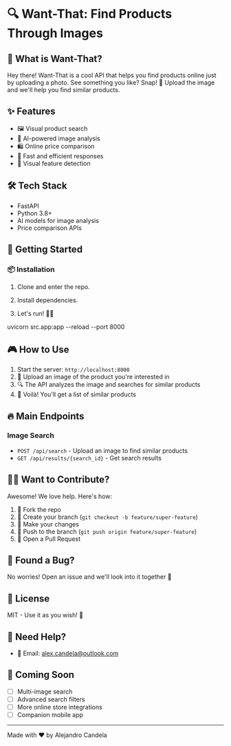# 🔍 Want-That: Find Products Through Images

## 🎯 What is Want-That?
Hey there! Want-That is a cool API that helps you find products online just by uploading a photo. See something you like? Snap! 📸 Upload the image and we'll help you find similar products.

## ✨ Features
- 🖼️ Visual product search
- 🤖 AI-powered image analysis
- 🛍️ Online price comparison
- 🚀 Fast and efficient responses
- 🎨 Visual feature detection

## 🛠️ Tech Stack
- FastAPI
- Python 3.8+
- AI models for image analysis
- Price comparison APIs

## 🚀 Getting Started

### 📦 Installation

1. Clone and enter the repo.

2. Install dependencies.

3. Let's run! 🏃‍♂️

uvicorn src.app:app --reload --port 8000

## 🎮 How to Use

1. Start the server: `http://localhost:8000`
2. 📸 Upload an image of the product you're interested in
3. 🔍 The API analyzes the image and searches for similar products
4. 💫 Voilà! You'll get a list of similar products

## 🔥 Main Endpoints

### Image Search
- `POST /api/search` - Upload an image to find similar products
- `GET /api/results/{search_id}` - Get search results

## 👩‍💻 Want to Contribute?
Awesome! We love help. Here's how:

1. 🍴 Fork the repo
2. 🌱 Create your branch (`git checkout -b feature/super-feature`)
3. 💪 Make your changes
4. 🚀 Push to the branch (`git push origin feature/super-feature`)
5. 🎉 Open a Pull Request

## 🐛 Found a Bug?
No worries! Open an issue and we'll look into it together 🤝

## 📝 License
MIT - Use it as you wish! 🎉

## 🤝 Need Help?
- 📧 Email: alex.candela@outlook.com

## 🚀 Coming Soon
- [ ] Multi-image search
- [ ] Advanced search filters
- [ ] More online store integrations
- [ ] Companion mobile app

---
Made with ❤️ by Alejandro Candela
